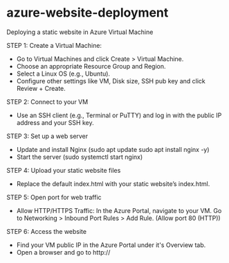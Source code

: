 # azure-website-deployment
Deploying a static website in Azure Virtual Machine

STEP 1: Create a Virtual Machine:
- Go to Virtual Machines and click Create > Virtual Machine.
- Choose an appropriate Resource Group and Region.
- Select a Linux OS (e.g., Ubuntu).
- Configure other settings like VM, Disk size, SSH pub key and click Review + Create.

STEP 2: Connect to your VM
- Use an SSH client (e.g., Terminal or PuTTY) and log in with the public IP address and your SSH key.

STEP 3: Set up a web server
- Update and install Nginx (sudo apt update
sudo apt install nginx -y)
- Start the server (sudo systemctl start nginx)

STEP 4: Upload your static website files
- Replace the default index.html with your static website’s index.html.

STEP 5: Open port for web traffic
- Allow HTTP/HTTPS Traffic:
In the Azure Portal, navigate to your VM.
Go to Networking > Inbound Port Rules > Add Rule. (Allow port 80 (HTTP))

STEP 6: Access the website
- Find your VM public IP in the Azure Portal under it's Overview tab.
- Open a browser and go to http://<your-public-ip>